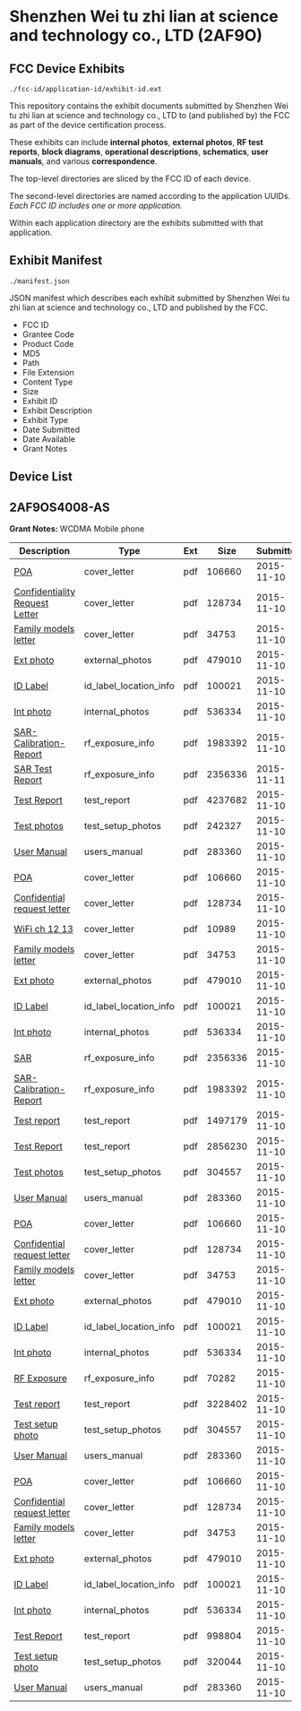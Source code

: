 # Shenzhen Wei tu zhi lian at science and technology co., LTD (2AF9O)
## FCC Device Exhibits

```
./fcc-id/application-id/exhibit-id.ext
```

This repository contains the exhibit documents submitted by Shenzhen Wei tu zhi lian at science and technology co., LTD to (and published by) the FCC as part of the device certification process.

These exhibits can include **internal photos**, **external photos**, **RF test reports**, **block diagrams**, **operational descriptions**, **schematics**, **user manuals**, and various **correspondence**.

The top-level directories are sliced by the FCC ID of each device.

The second-level directories are named according to the application UUIDs. *Each FCC ID includes one or more application.*

Within each application directory are the exhibits submitted with that application. 

## Exhibit Manifest

```
./manifest.json
```

JSON manifest which describes each exhibit submitted by Shenzhen Wei tu zhi lian at science and technology co., LTD and published by the FCC.

- FCC ID
- Grantee Code
- Product Code
- MD5
- Path
- File Extension
- Content Type
- Size
- Exhibit ID
- Exhibit Description
- Exhibit Type
- Date Submitted
- Date Available
- Grant Notes

## Device List
## 2AF9OS4008-AS
**Grant Notes:** WCDMA Mobile phone

| Description | Type | Ext | Size | Submitted | Available |
| ----------- | ---- | --- | ---- | --------- | --------- |
| [POA](2AF9OS4008-AS/46b1096721716a5c876178f597884c4a/2807771.pdf) | cover_letter | pdf | 106660 | 2015-11-10 | 2015-11-11 |
| [Confidentiality Request Letter](2AF9OS4008-AS/46b1096721716a5c876178f597884c4a/2807772.pdf) | cover_letter | pdf | 128734 | 2015-11-10 | 2015-11-11 |
| [Family models letter](2AF9OS4008-AS/46b1096721716a5c876178f597884c4a/2807773.pdf) | cover_letter | pdf | 34753 | 2015-11-10 | 2015-11-11 |
| [Ext photo](2AF9OS4008-AS/46b1096721716a5c876178f597884c4a/2807778.pdf) | external_photos | pdf | 479010 | 2015-11-10 | 2015-11-11 |
| [ID Label](2AF9OS4008-AS/46b1096721716a5c876178f597884c4a/2807780.pdf) | id_label_location_info | pdf | 100021 | 2015-11-10 | 2015-11-11 |
| [Int photo](2AF9OS4008-AS/46b1096721716a5c876178f597884c4a/2807779.pdf) | internal_photos | pdf | 536334 | 2015-11-10 | 2015-11-11 |
| [SAR-Calibration-Report](2AF9OS4008-AS/46b1096721716a5c876178f597884c4a/2807777.pdf) | rf_exposure_info | pdf | 1983392 | 2015-11-10 | 2015-11-11 |
| [SAR Test Report](2AF9OS4008-AS/46b1096721716a5c876178f597884c4a/2807792.pdf) | rf_exposure_info | pdf | 2356336 | 2015-11-11 | 2015-11-11 |
| [Test Report](2AF9OS4008-AS/46b1096721716a5c876178f597884c4a/2807774.pdf) | test_report | pdf | 4237682 | 2015-11-10 | 2015-11-11 |
| [Test photos](2AF9OS4008-AS/46b1096721716a5c876178f597884c4a/2807775.pdf) | test_setup_photos | pdf | 242327 | 2015-11-10 | 2015-11-11 |
| [User Manual](2AF9OS4008-AS/46b1096721716a5c876178f597884c4a/2807781.pdf) | users_manual | pdf | 283360 | 2015-11-10 | 2015-11-11 |
| [POA](2AF9OS4008-AS/91e393d17bb43ca993ff6f9111e54a2c/2807771.pdf) | cover_letter | pdf | 106660 | 2015-11-10 | 2015-11-11 |
| [Confidential request letter](2AF9OS4008-AS/91e393d17bb43ca993ff6f9111e54a2c/2807772.pdf) | cover_letter | pdf | 128734 | 2015-11-10 | 2015-11-11 |
| [WiFi ch 12 13](2AF9OS4008-AS/91e393d17bb43ca993ff6f9111e54a2c/2807787.pdf) | cover_letter | pdf | 10989 | 2015-11-10 | 2015-11-11 |
| [Family models letter](2AF9OS4008-AS/91e393d17bb43ca993ff6f9111e54a2c/2807773.pdf) | cover_letter | pdf | 34753 | 2015-11-10 | 2015-11-11 |
| [Ext photo](2AF9OS4008-AS/91e393d17bb43ca993ff6f9111e54a2c/2807778.pdf) | external_photos | pdf | 479010 | 2015-11-10 | 2015-11-11 |
| [ID Label](2AF9OS4008-AS/91e393d17bb43ca993ff6f9111e54a2c/2807780.pdf) | id_label_location_info | pdf | 100021 | 2015-11-10 | 2015-11-11 |
| [Int photo](2AF9OS4008-AS/91e393d17bb43ca993ff6f9111e54a2c/2807779.pdf) | internal_photos | pdf | 536334 | 2015-11-10 | 2015-11-11 |
| [SAR](2AF9OS4008-AS/91e393d17bb43ca993ff6f9111e54a2c/2807792.pdf) | rf_exposure_info | pdf | 2356336 | 2015-11-10 | 2015-11-11 |
| [SAR-Calibration-Report](2AF9OS4008-AS/91e393d17bb43ca993ff6f9111e54a2c/2807777.pdf) | rf_exposure_info | pdf | 1983392 | 2015-11-10 | 2015-11-11 |
| [Test report](2AF9OS4008-AS/91e393d17bb43ca993ff6f9111e54a2c/2807789.pdf) | test_report | pdf | 1497179 | 2015-11-10 | 2015-11-11 |
| [Test Report](2AF9OS4008-AS/91e393d17bb43ca993ff6f9111e54a2c/2807790.pdf) | test_report | pdf | 2856230 | 2015-11-10 | 2015-11-11 |
| [Test photos](2AF9OS4008-AS/91e393d17bb43ca993ff6f9111e54a2c/2807791.pdf) | test_setup_photos | pdf | 304557 | 2015-11-10 | 2015-11-11 |
| [User Manual](2AF9OS4008-AS/91e393d17bb43ca993ff6f9111e54a2c/2807781.pdf) | users_manual | pdf | 283360 | 2015-11-10 | 2015-11-11 |
| [POA](2AF9OS4008-AS/edc0bb6223e671875687d7ebac242c5e/2807771.pdf) | cover_letter | pdf | 106660 | 2015-11-10 | 2015-11-11 |
| [Confidential request letter](2AF9OS4008-AS/edc0bb6223e671875687d7ebac242c5e/2807772.pdf) | cover_letter | pdf | 128734 | 2015-11-10 | 2015-11-11 |
| [Family models letter](2AF9OS4008-AS/edc0bb6223e671875687d7ebac242c5e/2807773.pdf) | cover_letter | pdf | 34753 | 2015-11-10 | 2015-11-11 |
| [Ext photo](2AF9OS4008-AS/edc0bb6223e671875687d7ebac242c5e/2807778.pdf) | external_photos | pdf | 479010 | 2015-11-10 | 2015-11-11 |
| [ID Label](2AF9OS4008-AS/edc0bb6223e671875687d7ebac242c5e/2807780.pdf) | id_label_location_info | pdf | 100021 | 2015-11-10 | 2015-11-11 |
| [Int photo](2AF9OS4008-AS/edc0bb6223e671875687d7ebac242c5e/2807779.pdf) | internal_photos | pdf | 536334 | 2015-11-10 | 2015-11-11 |
| [RF Exposure](2AF9OS4008-AS/edc0bb6223e671875687d7ebac242c5e/2807814.pdf) | rf_exposure_info | pdf | 70282 | 2015-11-10 | 2015-11-11 |
| [Test report](2AF9OS4008-AS/edc0bb6223e671875687d7ebac242c5e/2807815.pdf) | test_report | pdf | 3228402 | 2015-11-10 | 2015-11-11 |
| [Test setup photo](2AF9OS4008-AS/edc0bb6223e671875687d7ebac242c5e/2807791.pdf) | test_setup_photos | pdf | 304557 | 2015-11-10 | 2015-11-11 |
| [User Manual](2AF9OS4008-AS/edc0bb6223e671875687d7ebac242c5e/2807781.pdf) | users_manual | pdf | 283360 | 2015-11-10 | 2015-11-11 |
| [POA](2AF9OS4008-AS/46c972ec84f1c6ac71170fb4d1cfb19a/2807771.pdf) | cover_letter | pdf | 106660 | 2015-11-10 | 2015-11-11 |
| [Confidential request letter](2AF9OS4008-AS/46c972ec84f1c6ac71170fb4d1cfb19a/2807772.pdf) | cover_letter | pdf | 128734 | 2015-11-10 | 2015-11-11 |
| [Family models letter](2AF9OS4008-AS/46c972ec84f1c6ac71170fb4d1cfb19a/2807773.pdf) | cover_letter | pdf | 34753 | 2015-11-10 | 2015-11-11 |
| [Ext photo](2AF9OS4008-AS/46c972ec84f1c6ac71170fb4d1cfb19a/2807778.pdf) | external_photos | pdf | 479010 | 2015-11-10 | 2015-11-11 |
| [ID Label](2AF9OS4008-AS/46c972ec84f1c6ac71170fb4d1cfb19a/2807780.pdf) | id_label_location_info | pdf | 100021 | 2015-11-10 | 2015-11-11 |
| [Int photo](2AF9OS4008-AS/46c972ec84f1c6ac71170fb4d1cfb19a/2807779.pdf) | internal_photos | pdf | 536334 | 2015-11-10 | 2015-11-11 |
| [Test Report](2AF9OS4008-AS/46c972ec84f1c6ac71170fb4d1cfb19a/2807798.pdf) | test_report | pdf | 998804 | 2015-11-10 | 2015-11-11 |
| [Test setup photo](2AF9OS4008-AS/46c972ec84f1c6ac71170fb4d1cfb19a/2807799.pdf) | test_setup_photos | pdf | 320044 | 2015-11-10 | 2015-11-11 |
| [User Manual](2AF9OS4008-AS/46c972ec84f1c6ac71170fb4d1cfb19a/2807781.pdf) | users_manual | pdf | 283360 | 2015-11-10 | 2015-11-11 |
